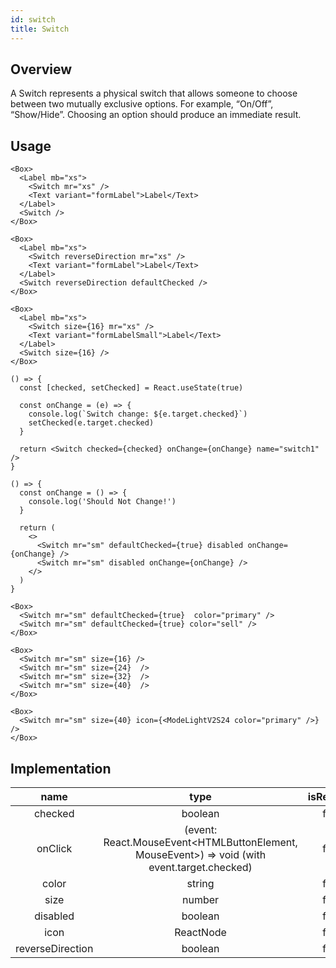 ```yaml
---
id: switch
title: Switch
---
```


## Overview
A Switch represents a physical switch that allows someone to choose between two mutually exclusive options.  For example, “On/Off”, “Show/Hide”. Choosing an option should produce an immediate result.


## Usage

```tsx live enableExportToCodePen enableSwitchTheme enableHideEditor
<Box>
  <Label mb="xs">
    <Switch mr="xs" />
    <Text variant="formLabel">Label</Text>
  </Label>
  <Switch />
</Box>
```

```tsx live enableExportToCodePen enableSwitchTheme enableHideEditor
<Box>
  <Label mb="xs">
    <Switch reverseDirection mr="xs" />
    <Text variant="formLabel">Label</Text>
  </Label>
  <Switch reverseDirection defaultChecked />
</Box>
```

```tsx live enableExportToCodePen enableSwitchTheme enableHideEditor
<Box>
  <Label mb="xs">
    <Switch size={16} mr="xs" />
    <Text variant="formLabelSmall">Label</Text>
  </Label>
  <Switch size={16} />
</Box>
```

```tsx live enableExportToCodePen enableSwitchTheme enableHideEditor
() => {
  const [checked, setChecked] = React.useState(true)

  const onChange = (e) => {
    console.log(`Switch change: ${e.target.checked}`)
    setChecked(e.target.checked)
  }

  return <Switch checked={checked} onChange={onChange} name="switch1" />
}
```



```tsx live enableExportToCodePen enableSwitchTheme enableHideEditor
() => {
  const onChange = () => {
    console.log('Should Not Change!')
  }

  return (
    <>
      <Switch mr="sm" defaultChecked={true} disabled onChange={onChange} />
      <Switch mr="sm" disabled onChange={onChange} />
    </>
  )
}
```


```tsx live enableExportToCodePen enableSwitchTheme enableHideEditor
<Box>
  <Switch mr="sm" defaultChecked={true}  color="primary" />
  <Switch mr="sm" defaultChecked={true} color="sell" />
</Box>
```

```tsx live enableExportToCodePen enableSwitchTheme enableHideEditor
<Box>
  <Switch mr="sm" size={16} />
  <Switch mr="sm" size={24}  />
  <Switch mr="sm" size={32}  />
  <Switch mr="sm" size={40}  />
</Box>
```



```tsx live enableExportToCodePen enableSwitchTheme enableHideEditor
<Box>
  <Switch mr="sm" size={40} icon={<ModeLightV2S24 color="primary" />} />
</Box>
```
## Implementation

|  name   | type  | isRequired | default |
|  :----:  | :----:  | :----:  | :----:  |
| checked | boolean  | false | false |
| onClick |  (event: React.MouseEvent&lt;HTMLButtonElement, MouseEvent>) => void (with event.target.checked)  | false |  |
| color | string | false |  |
| size | number | false | 24 |
| disabled |  boolean | false |  |
| icon |  ReactNode | false | null |
| reverseDirection |  boolean | false | false |


